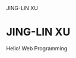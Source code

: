 <!DOCTYPE html>
<html>
<head>
JING-LIN XU
</head>
<body>

<h1>JING-LIN XU</h1>
<p>Hello! Web Programming</p>

</body>
</html>
